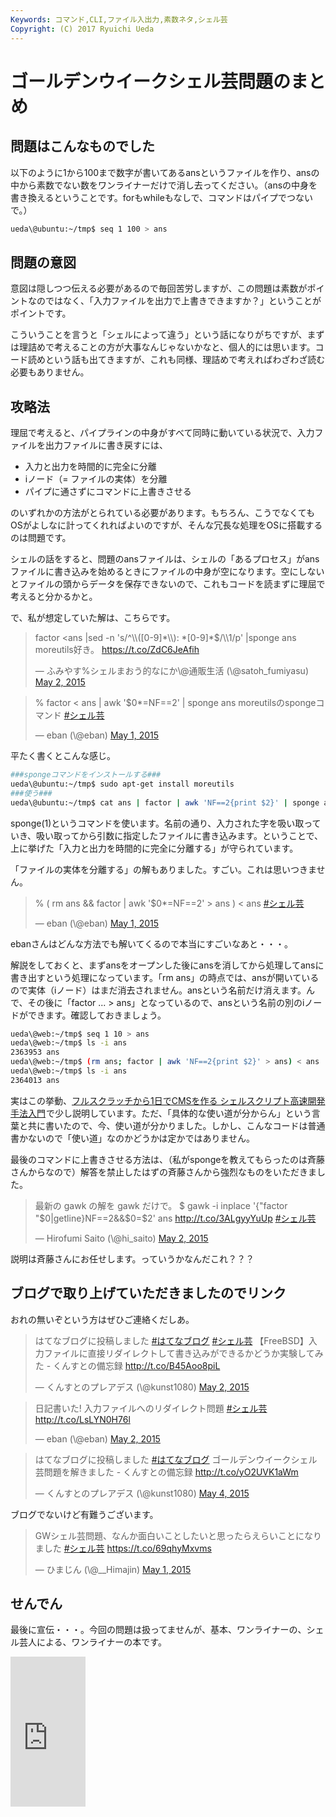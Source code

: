 ```yaml
---
Keywords: コマンド,CLI,ファイル入出力,素数ネタ,シェル芸
Copyright: (C) 2017 Ryuichi Ueda
---
```


# ゴールデンウイークシェル芸問題のまとめ
<h2>問題はこんなものでした</h2>
以下のように1から100まで数字が書いてあるansというファイルを作り、ansの中から素数でない数をワンライナーだけで消し去ってください。（ansの中身を書き換えるということです。forもwhileもなしで、コマンドはパイプでつないで。）

```bash
ueda\@ubuntu:~/tmp$ seq 1 100 > ans
```

<h2>問題の意図</h2>

意図は隠しつつ伝える必要があるので毎回苦労しますが、この問題は素数がポイントなのではなく、「入力ファイルを出力で上書きできますか？」ということがポイントです。

こういうことを言うと「シェルによって違う」という話になりがちですが、まずは理詰めで考えることの方が大事なんじゃないかなと、個人的には思います。コード読めという話も出てきますが、これも同様、理詰めで考えればわざわざ読む必要もありません。

<h2>攻略法</h2>

理屈で考えると、パイプラインの中身がすべて同時に動いている状況で、入力ファイルを出力ファイルに書き戻すには、

<ul>
 <li>入力と出力を時間的に完全に分離</li>
 <li>iノード（= ファイルの実体）を分離</li>
 <li>パイプに通さずにコマンドに上書きさせる</li>
</ul>

のいずれかの方法がとられている必要があります。もちろん、こうでなくてもOSがよしなに計ってくれればよいのですが、そんな冗長な処理をOSに搭載するのは問題です。

シェルの話をすると、問題のansファイルは、シェルの「あるプロセス」がansファイルに書き込みを始めるときにファイルの中身が空になります。空にしないとファイルの頭からデータを保存できないので、これもコードを読まずに理屈で考えると分かるかと。

で、私が想定していた解は、こちらです。


<blockquote class="twitter-tweet" data-partner="tweetdeck"><p lang="ja" dir="ltr">factor &lt;ans |sed -n &#39;s/^\\([0-9]*\\): *[0-9]*$/\\1/p&#39; |sponge ans&#10;moreutils好き。 <a href="https://t.co/ZdC6JeAfih">https://t.co/ZdC6JeAfih</a></p>&mdash; ふみやす%シェルまおう的なにか\@通販生活 (\@satoh_fumiyasu) <a href="https://twitter.com/satoh_fumiyasu/status/594365570075598848">May 2, 2015</a></blockquote>
<script async src="//platform.twitter.com/widgets.js" charset="utf-8"></script>

<blockquote class="twitter-tweet" data-partner="tweetdeck"><p lang="ja" dir="ltr">% factor &lt; ans | awk &#39;$0*=NF==2&#39; | sponge ans&#10;moreutilsのspongeコマンド <a href="https://twitter.com/hashtag/%E3%82%B7%E3%82%A7%E3%83%AB%E8%8A%B8?src=hash">#シェル芸</a></p>&mdash; eban (\@eban) <a href="https://twitter.com/eban/status/594168850821697536">May 1, 2015</a></blockquote>
<script async src="//platform.twitter.com/widgets.js" charset="utf-8"></script>

平たく書くとこんな感じ。

```bash
###spongeコマンドをインストールする###
ueda\@ubuntu:~/tmp$ sudo apt-get install moreutils
###使う###
ueda\@ubuntu:~/tmp$ cat ans | factor | awk 'NF==2{print $2}' | sponge ans
```

sponge(1)というコマンドを使います。名前の通り、入力された字を吸い取っていき、吸い取ってから引数に指定したファイルに書き込みます。ということで、上に挙げた「入力と出力を時間的に完全に分離する」が守られています。


「ファイルの実体を分離する」の解もありました。すごい。これは思いつきません。

<blockquote class="twitter-tweet" data-partner="tweetdeck"><p lang="en" dir="ltr">% ( rm ans &amp;&amp; factor | awk &#39;$0*=NF==2&#39; &gt; ans ) &lt; ans <a href="https://twitter.com/hashtag/%E3%82%B7%E3%82%A7%E3%83%AB%E8%8A%B8?src=hash">#シェル芸</a></p>&mdash; eban (\@eban) <a href="https://twitter.com/eban/status/594165658046214148">May 1, 2015</a></blockquote>
<script async src="//platform.twitter.com/widgets.js" charset="utf-8"></script>

ebanさんはどんな方法でも解いてくるので本当にすごいなあと・・・。

解説をしておくと、まずansをオープンした後にansを消してから処理してansに書き出すという処理になっています。「rm ans」の時点では、ansが開いているので実体（iノード）はまだ消去されません。ansという名前だけ消えます。んで、その後に「factor ... > ans」となっているので、ansという名前の別のiノードができます。確認しておきましょう。

```bash
ueda\@web:~/tmp$ seq 1 10 > ans
ueda\@web:~/tmp$ ls -i ans
2363953 ans
ueda\@web:~/tmp$ (rm ans; factor | awk 'NF==2{print $2}' > ans) < ans
ueda\@web:~/tmp$ ls -i ans
2364013 ans
```

実はこの挙動、<a href="http://www.amazon.co.jp/gp/product/4048660683/ref=as_li_ss_tl?ie=UTF8&camp=247&creative=7399&creativeASIN=4048660683&linkCode=as2&tag=ryuichiueda-22">フルスクラッチから1日でCMSを作る シェルスクリプト高速開発手法入門</a><img src="http://ir-jp.amazon-adsystem.com/e/ir?t=ryuichiueda-22&l=as2&o=9&a=4048660683" width="1" height="1" border="0" alt="" style="border:none !important; margin:0px !important;" />で少し説明しています。ただ、「具体的な使い道が分からん」という言葉と共に書いたので、今、使い道が分かりました。しかし、こんなコードは普通書かないので「使い道」なのかどうかは定かではありません。


最後のコマンドに上書きさせる方法は、（私がspongeを教えてもらったのは斉藤さんからなので）解答を禁止したはずの斉藤さんから強烈なものをいただきました。


<blockquote class="twitter-tweet" data-partner="tweetdeck"><p lang="ja" dir="ltr">最新の gawk の解を gawk だけで。&#10;$ gawk -i inplace &#39;{&quot;factor &quot;$0|getline}NF==2&amp;&amp;$0=$2&#39; ans&#10;<a href="http://t.co/3ALgyyYuUp">http://t.co/3ALgyyYuUp</a>&#10;<a href="https://twitter.com/hashtag/%E3%82%B7%E3%82%A7%E3%83%AB%E8%8A%B8?src=hash">#シェル芸</a></p>&mdash; Hirofumi Saito (\@hi_saito) <a href="https://twitter.com/hi_saito/status/594450805765210113">May 2, 2015</a></blockquote>
<script async src="//platform.twitter.com/widgets.js" charset="utf-8"></script>

説明は斉藤さんにお任せします。っていうかなんだこれ？？？

<h2>ブログで取り上げていただきましたのでリンク</h2>

おれの無いぞという方はぜひご連絡くだしあ。


<blockquote class="twitter-tweet" data-partner="tweetdeck"><p lang="ja" dir="ltr">はてなブログに投稿しました <a href="https://twitter.com/hashtag/%E3%81%AF%E3%81%A6%E3%81%AA%E3%83%96%E3%83%AD%E3%82%B0?src=hash">#はてなブログ</a> <a href="https://twitter.com/hashtag/%E3%82%B7%E3%82%A7%E3%83%AB%E8%8A%B8?src=hash">#シェル芸</a>&#10;【FreeBSD】入力ファイルに直接リダイレクトして書き込みができるかどうか実験してみた - くんすとの備忘録&#10;<a href="http://t.co/B45Aoo8piL">http://t.co/B45Aoo8piL</a></p>&mdash; くんすとのプレアデス (\@kunst1080) <a href="https://twitter.com/kunst1080/status/594450979728199682">May 2, 2015</a></blockquote>
<script async src="//platform.twitter.com/widgets.js" charset="utf-8"></script>

<blockquote class="twitter-tweet" data-partner="tweetdeck"><p lang="ja" dir="ltr">日記書いた! 入力ファイルへのリダイレクト問題 <a href="https://twitter.com/hashtag/%E3%82%B7%E3%82%A7%E3%83%AB%E8%8A%B8?src=hash">#シェル芸</a>&#10;<a href="http://t.co/LsLYN0H76l">http://t.co/LsLYN0H76l</a></p>&mdash; eban (\@eban) <a href="https://twitter.com/eban/status/594547960282746882">May 2, 2015</a></blockquote>
<script async src="//platform.twitter.com/widgets.js" charset="utf-8"></script>

<blockquote class="twitter-tweet" data-partner="tweetdeck"><p lang="ja" dir="ltr">はてなブログに投稿しました <a href="https://twitter.com/hashtag/%E3%81%AF%E3%81%A6%E3%81%AA%E3%83%96%E3%83%AD%E3%82%B0?src=hash">#はてなブログ</a>&#10;ゴールデンウイークシェル芸問題を解きました - くんすとの備忘録&#10;<a href="http://t.co/yO2UVK1aWm">http://t.co/yO2UVK1aWm</a></p>&mdash; くんすとのプレアデス (\@kunst1080) <a href="https://twitter.com/kunst1080/status/595222172357922817">May 4, 2015</a></blockquote>
<script async src="//platform.twitter.com/widgets.js" charset="utf-8"></script>

ブログでないけど有難うございます。

<blockquote class="twitter-tweet" data-partner="tweetdeck"><p lang="ja" dir="ltr">GWシェル芸問題、なんか面白いことしたいと思ったらえらいことになりました <a href="https://twitter.com/hashtag/%E3%82%B7%E3%82%A7%E3%83%AB%E8%8A%B8?src=hash">#シェル芸</a>&#10;<a href="https://t.co/69qhyMxvms">https://t.co/69qhyMxvms</a></p>&mdash; ひまじん (\@__Himajin) <a href="https://twitter.com/__Himajin/status/594153933716652032">May 1, 2015</a></blockquote>
<script async src="//platform.twitter.com/widgets.js" charset="utf-8"></script>


<h2>せんでん</h2>

最後に宣伝・・・。今回の問題は扱ってませんが、基本、ワンライナーの、シェル芸人による、ワンライナーの本です。

<iframe src="http://rcm-fe.amazon-adsystem.com/e/cm?lt1=_blank&bc1=000000&IS2=1&bg1=FFFFFF&fc1=000000&lc1=0000FF&t=ryuichiueda-22&o=9&p=8&l=as4&m=amazon&f=ifr&ref=ss_til&asins=4774173444" style="width:120px;height:240px;" scrolling="no" marginwidth="0" marginheight="0" frameborder="0"></iframe>
